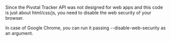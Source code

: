Since the Pivotal Tracker API was not designed for web apps and this code is just about html/css/js, you need to disable the web security of your browser.

In case of Google Chrome, you can run it passing --disable-web-security as an argument.